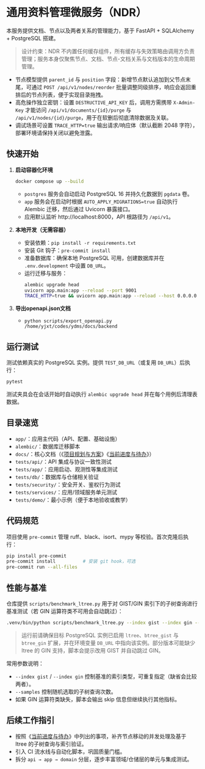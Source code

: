 # 通用资料管理微服务（NDR）

本服务提供文档、节点以及两者关系的管理能力，基于 FastAPI + SQLAlchemy + PostgreSQL 搭建。

> 设计约束：NDR 不内置任何缓存组件，所有缓存与失效策略由调用方负责管理；服务本身仅聚焦节点、文档、节点-文档关系与文档版本的生命周期管理。

- 节点模型提供 `parent_id` 与 `position` 字段：新增节点默认追加到父节点末尾，可通过 `POST /api/v1/nodes/reorder` 批量调整同级排序，响应会返回重排后的节点列表，便于实现目录拖拽。
- 高危操作独立密钥：设置 `DESTRUCTIVE_API_KEY` 后，调用方需携带 `X-Admin-Key` 才能访问 `/api/v1/documents/{id}/purge` 与 `/api/v1/nodes/{id}/purge`，用于在软删后彻底清除数据及关联。
- 调试场景可设置 `TRACE_HTTP=true` 输出请求/响应体（默认截断 2048 字符），部署环境请保持关闭以避免泄露。

## 快速开始

1. **启动容器化环境**

   ```bash
   docker compose up --build
   ```

   - `postgres` 服务会自动启动 PostgreSQL 16 并持久化数据到 `pgdata` 卷。
   - `app` 服务会在启动时根据 `AUTO_APPLY_MIGRATIONS=true` 自动执行 Alembic 迁移，然后通过 Uvicorn 暴露接口。
   - 应用默认监听 http://localhost:8000，API 根路径为 `/api/v1`。

2. **本地开发（无需容器）**

   - 安装依赖：`pip install -r requirements.txt`
   - 安装 Git 钩子：`pre-commit install`
   - 准备数据库：确保本地 PostgreSQL 可用，创建数据库并在 `.env.development` 中设置 `DB_URL`。
   - 运行迁移与服务：
     ```bash
     alembic upgrade head
     uvicorn app.main:app --reload --port 9001
     TRACE_HTTP=true && uvicorn app.main:app --reload --host 0.0.0.0 --port 9001
     ```
3. **导出openapi.json文档**
   - `python scripts/export_openapi.py /home/yjxt/codes/ydms/docs/backend`

## 运行测试

测试依赖真实的 PostgreSQL 实例。提供 `TEST_DB_URL`（或复用 `DB_URL`）后执行：

```bash
pytest
```

测试夹具会在会话开始时自动执行 `alembic upgrade head` 并在每个用例后清理表数据。

## 目录速览

- `app/`：应用主代码（API、配置、基础设施）
- `alembic/`：数据库迁移脚本
- `docs/`：核心文档（《[项目规划与方案](docs/%E9%A1%B9%E7%9B%AE%E8%A7%84%E5%88%92%E4%B8%8E%E6%96%B9%E6%A1%88.md)》《[当前进度与待办](docs/%E5%BD%93%E5%89%8D%E8%BF%9B%E5%BA%A6%E4%B8%8E%E5%BE%85%E5%8A%9E.md)》）
- `tests/api/`：API 集成与协议一致性测试
- `tests/app/`：应用启动、观测性等集成测试
- `tests/db/`：数据库与仓储相关验证
- `tests/security/`：安全开关、鉴权行为测试
- `tests/services/`：应用/领域服务单元测试
- `tests/demo/`：最小示例（便于本地验收或教学）

## 代码规范

项目使用 `pre-commit` 管理 ruff、black、isort、mypy 等校验。首次克隆后执行：

```bash
pip install pre-commit
pre-commit install          # 安装 git hook，可选
pre-commit run --all-files
```

## 性能与基准

仓库提供 `scripts/benchmark_ltree.py` 用于对 GIST/GIN 索引下的子树查询进行基准测试（若 GIN 运算符类不可用会自动跳过）：

```bash
.venv/bin/python scripts/benchmark_ltree.py --index gist --index gin --samples 30 --breadth 5 --depth 4
```

> 运行前请确保目标 PostgreSQL 实例已启用 `ltree`、`btree_gist` 与 `btree_gin` 扩展，并在环境变量 `DB_URL` 中指向该实例。部分版本可能缺少 ltree 的 GIN 支持，脚本会提示改用 GIST 并自动跳过 GIN。

常用参数说明：
- `--index gist` / `--index gin` 控制基准的索引类型，可重复指定（缺省会比较两者）。
- `--samples` 控制随机选取的子树查询次数。
- 如果 GIN 运算符类缺失，脚本会输出 skip 信息但继续执行其他指标。

## 后续工作指引

- 按照《[当前进度与待办](docs/%E5%BD%93%E5%89%8D%E8%BF%9B%E5%BA%A6%E4%B8%8E%E5%BE%85%E5%8A%9E.md)》中列出的事项，补齐节点移动的并发处理及基于 ltree 的子树查询与索引验证。
- 引入 CI 流水线与自动化脚本，巩固质量门槛。
- 拆分 `api → app → domain` 分层，逐步丰富领域/仓储层的单元与集成测试。
